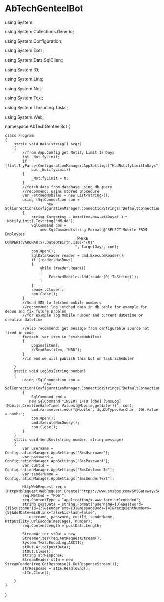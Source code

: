 # AbTechGenteelBot


using System;

using System.Collections.Generic;

using System.Configuration;

using System.Data;

using System.Data.SqlClient;

using System.IO;

using System.Linq;

using System.Net;

using System.Text;

using System.Threading.Tasks;

using System.Web;

namespace AbTechGenteelBot
{

    class Program
    {
        static void Main(string[] args)
        {
            //from App.Config get Notify Limit In Days
            int _NotifyLimit;
            if (!int.TryParse(ConfigurationManager.AppSettings["HbdNotifyLimitInDays"],
                out _NotifyLimit))
            {
                _NotifyLimit = 0;
            }
            //fetch data from database using db query 
            //recommend: using stored procedure  
            var FetchedMobiles = new List<string>();
            using (SqlConnection con =
                       new SqlConnection(ConfigurationManager.ConnectionStrings["DefaultConnection"].ConnectionString))
            {
                string TargetDay = DateTime.Now.AddDays(-1 * _NotifyLimit).ToString("MM-dd");
                SqlCommand cmd =
                    new SqlCommand(string.Format(@"SELECT Mobile FROM Employees
                                     WHERE CONVERT(VARCHAR(5),DateOfBirth,110)='{0}'
                                    ", TargetDay), con);
                con.Open();
                SqlDataReader reader = cmd.ExecuteReader();
                if (reader.HasRows)
                {
                    while (reader.Read())
                    {
                        FetchedMobiles.Add(reader[0].ToString());
                    }
                }
                reader.Close();
                con.Close();
            }
            //Send SMS to fetched mobile numbers
            //recommend: log fetched data in db table for example for debug and fix future problem
            //for example log mobile number and current datetime or creation datetime

            //Also recommend: get message from configurable source not fixed in code
            foreach (var item in FetchedMobiles)
            {
                LogSms(item);
                //SendSms(item, "HBD");
            }
            //in end we will publish this bot on Task Scheduler 

        }
        static void LogSms(string number)
        {
            using (SqlConnection con =
                      new SqlConnection(ConfigurationManager.ConnectionStrings["DefaultConnection"].ConnectionString))
            {
                SqlCommand cmd =
               new SqlCommand("INSERT INTO [dbo].[SmsLog](Mobile,CreationDateTime) Values(@Mobile,getdate())", con);
                cmd.Parameters.Add("@Mobile", SqlDbType.VarChar, 50).Value = number;
                con.Open();
                cmd.ExecuteNonQuery();
                con.Close();
            }
        }
        static void SendSms(string number, string message)
        {
            var username = ConfigurationManager.AppSettings["SmsUsername"];
            var password = ConfigurationManager.AppSettings["SmsPassword"];
            var custId = ConfigurationManager.AppSettings["SmsCustomerId"];
            var senderName = ConfigurationManager.AppSettings["SmsSenderText"];

            HttpWebRequest req = (HttpWebRequest)WebRequest.Create("https://www.smsbox.com/SMSGateway/Services/Messaging.asmx/Http_SendSMS");
            req.Method = "POST";
            req.ContentType = "application/x-www-form-urlencoded";
            string postData = string.Format("username={0}&password={1}&customerId={2}&senderText={3}&messageBody={4}&recipientNumbers={5}&defDate=&isBlink=false&isFlash=false",
               username, password, custId, senderName, HttpUtility.UrlEncode(message), number);
            req.ContentLength = postData.Length;

            StreamWriter stOut = new
            StreamWriter(req.GetRequestStream(),
            System.Text.Encoding.ASCII);
            stOut.Write(postData);
            stOut.Close();
            string strResponse;
            StreamReader stIn = new StreamReader(req.GetResponse().GetResponseStream());
            strResponse = stIn.ReadToEnd();
            stIn.Close();

        }
    }
}
